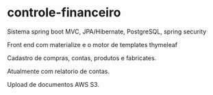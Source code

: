 # controle-financeiro

Sistema spring boot MVC, JPA/Hibernate, PostgreSQL, spring security

Front end com materialize e o motor de templates thymeleaf

Cadastro de compras, contas, produtos e fabricates. 

Atualmente com relatorio de contas.

Upload de documentos AWS S3.
